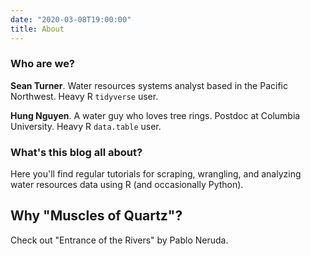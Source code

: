 ```yaml
---
date: "2020-03-08T19:00:00"
title: About
---
```

### Who are we?

**Sean Turner**. Water resources systems analyst based in the Pacific Northwest. Heavy R `tidyverse` user.

**Hung Nguyen**. A water guy who loves tree rings. Postdoc at Columbia University. Heavy R `data.table` user.

### What's this blog all about?

Here you'll find regular tutorials for scraping, wrangling, and analyzing water resources data using R (and occasionally Python).

## Why "Muscles of Quartz"?
Check out "Entrance of the Rivers" by Pablo Neruda.